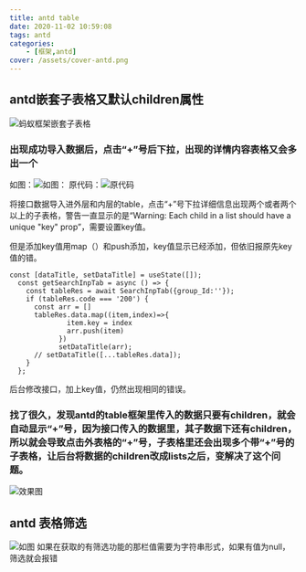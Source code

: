 ```yaml
---
title: antd table
date: 2020-11-02 10:59:08
tags: antd
categories: 
    - [框架,antd]
cover: /assets/cover-antd.png
---
```

## antd嵌套子表格又默认children属性
![蚂蚁框架嵌套子表格](1.png)
### 出现成功导入数据后，点击“+”号后下拉，出现的详情内容表格又会多出一个

如图：![如图：](2.png)
原代码：![原代码](3.png)

将接口数据导入进外层和内层的table，点击“+”号下拉详细信息出现两个或者两个以上的子表格，警告一直显示的是“Warning: Each child in a list should have a unique "key" prop”，需要设置key值。

但是添加key值用map（）和push添加，key值显示已经添加，但依旧报原先key值的错。
```
const [dataTitle, setDataTitle] = useState([]);
  const getSearchInpTab = async () => {
    const tableRes = await SearchInpTab({group_Id:''});
    if (tableRes.code === '200') {
      const arr = []
      tableRes.data.map((item,index)=>{
              item.key = index
              arr.push(item)
            })
            setDataTitle(arr);
      // setDataTitle([...tableRes.data]);
    }
  };
```
后台修改接口，加上key值，仍然出现相同的错误。


### 找了很久，发现antd的table框架里传入的数据只要有children，就会自动显示“+”号，因为接口传入的数据里，其子数据下还有children，所以就会导致点击外表格的“+”号，子表格里还会出现多个带“+”号的子表格，让后台将数据的children改成lists之后，变解决了这个问题。
![效果图](4.png)
## antd 表格筛选
![如图](5.png)
如果在获取的有筛选功能的那栏值需要为字符串形式，如果有值为null，筛选就会报错
